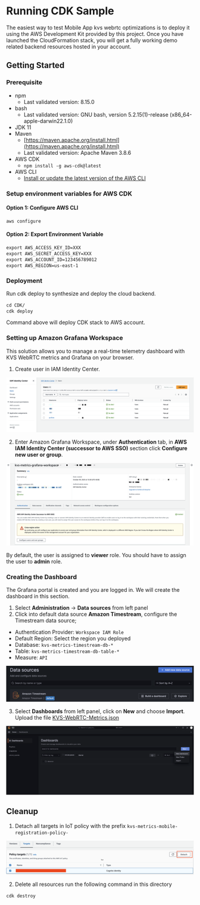# Running CDK Sample

The easiest way to test Mobile App kvs webrtc optimizations is to deploy it using the AWS Development Kit provided by this project. Once you have launched the CloudFormation stack, you will get a fully working demo related backend resources hosted in your account.

## Getting Started

### Prerequisite
- npm
  - Last validated version: 8.15.0
- bash
  - Last validated version: GNU bash, version 5.2.15(1)-release (x86_64-apple-darwin22.1.0)
- JDK 11
- Maven
  - [https://maven.apache.org/install.html](https://maven.apache.org/install.html)
  - Last validated version: Apache Maven 3.8.6
- AWS CDK
  - `npm install -g aws-cdk@latest`
- AWS CLI
  - [Install or update the latest version of the AWS CLI](https://docs.aws.amazon.com/cli/latest/userguide/getting-started-install.html#cliv2-linux-install)

### Setup environment variables for AWS CDK

#### Option 1: Configure AWS CLI
```
aws configure
```

#### Option 2: Export Environment Variable
```
export AWS_ACCESS_KEY_ID=XXX
export AWS_SECRET_ACCESS_KEY=XXX
export AWS_ACCOUNT_ID=123456789012
export AWS_REGION=us-east-1
```

### Deployment

Run cdk deploy to synthesize and deploy the cloud backend.
```
cd CDK/
cdk deploy
```
Command above will deploy CDK stack to AWS account.

### Setting up Amazon Grafana Workspace
This solution allows you to manage a real-time telemetry dashboard with KVS WebRTC metrics and Grafana on your browser.

1. Create user in IAM Identity Center.

![sso](../Images/sso.png)

2. Enter Amazon Grafana Workspace, under **Authentication** tab, in **AWS IAM Identity Center (successor to AWS SSO)** section click **Configure new user or group**.

![grafana-ws](../Images/grafana-ws.png)

By default, the user is assigned to **viewer** role. You should have to assign the user to **admin** role.

### Creating the Dashboard

The Grafana portal is created and you are logged in. We will create the dashboard in this section.
1. Select **Administration** -> **Data sources** from left panel
2. Click into default data source **Amazon Timestream**, configure the Timestream data source;

- Authentication Provider: `Workspace IAM Role`
- Default Region: Select the region you deployed
- Database: `kvs-metrics-timestream-db-*`
- Table: `kvs-metrics-timestream-db-table-*`
- Measure: `API`

![aws-ds](../Images/grafana-data-source.png)

3. Select **Dashboards** from left panel, click on **New** and choose **Import**. Upload the file [KVS-WebRTC-Metrics.json](./asset/grafana/KVS-WebRTC-Metrics.json)

![dashboard-import](../Images/dashboard.png)

## Cleanup

1. Detach all targets in IoT policy with the prefix `kvs-metrics-mobile-registration-policy-`

![iot-core-policy.png](../Images/detach-iot-policy-target.png)

2. Delete all resources run the following command in this directory
```
cdk destroy
```
